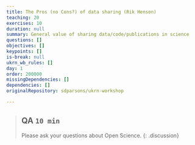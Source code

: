 ```yaml
---
title: The Pros (no Cons?) of data sharing (Rik Henson)
teaching: 20
exercises: 10
duration: null
summary: General value of sharing data/code/publications in science
questions: []
objectives: []
keypoints: []
is-break: null
ukrn_wb_rules: []
day: 1
order: 200000
missingDependencies: []
dependencies: []
originalRepository: sdparsons/ukrn-workshop

---
```

> ## QA `10 min`
> Please ask your questions about Open Science.
{: .discussion}
